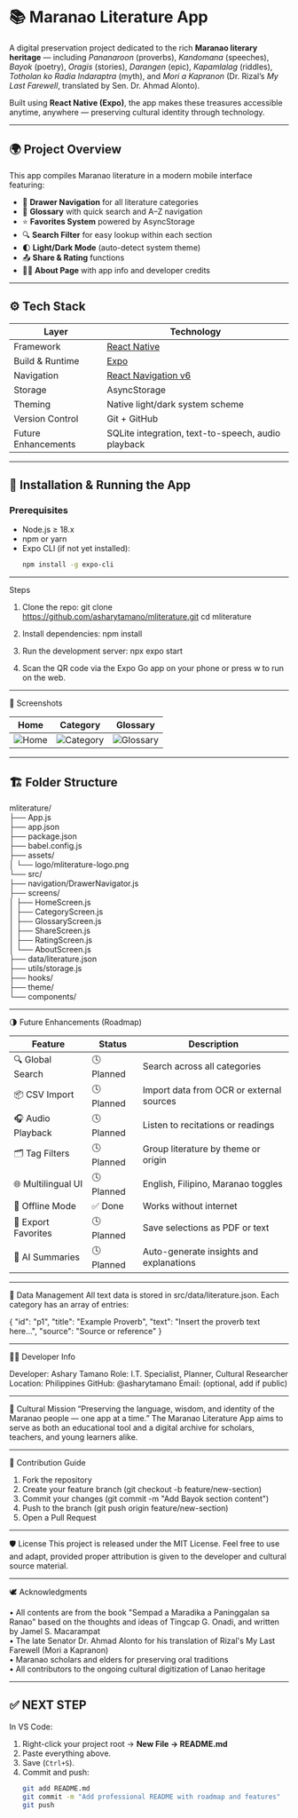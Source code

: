 # 📚 Maranao Literature App

A digital preservation project dedicated to the rich **Maranao literary heritage** — including *Pananaroon* (proverbs), *Kandomana* (speeches), *Bayok* (poetry), *Oragis* (stories), *Darangen* (epic), *Kapamlalag* (riddles), *Totholan ko Radia Indaraptra* (myth), and *Mori a Kapranon* (Dr. Rizal’s *My Last Farewell*, translated by Sen. Dr. Ahmad Alonto).

Built using **React Native (Expo)**, the app makes these treasures accessible anytime, anywhere — preserving cultural identity through technology.

---

## 🌍 **Project Overview**

This app compiles Maranao literature in a modern mobile interface featuring:

- 🧭 **Drawer Navigation** for all literature categories  
- 📖 **Glossary** with quick search and A–Z navigation  
- ⭐ **Favorites System** powered by AsyncStorage  
- 🔍 **Search Filter** for easy lookup within each section  
- 🌓 **Light/Dark Mode** (auto-detect system theme)  
- 📤 **Share & Rating** functions  
- 🧑‍💻 **About Page** with app info and developer credits  

---

## ⚙️ **Tech Stack**

| Layer | Technology |
|-------|-------------|
| Framework | [React Native](https://reactnative.dev/) |
| Build & Runtime | [Expo](https://expo.dev/) |
| Navigation | [React Navigation v6](https://reactnavigation.org/) |
| Storage | AsyncStorage |
| Theming | Native light/dark system scheme |
| Version Control | Git + GitHub |
| Future Enhancements | SQLite integration, text-to-speech, audio playback |

---

## 🚀 **Installation & Running the App**

### Prerequisites
- Node.js ≥ 18.x  
- npm or yarn  
- Expo CLI (if not yet installed):  
  ```bash
  npm install -g expo-cli

---

Steps

1. Clone the repo:
git clone https://github.com/asharytamano/mliterature.git
cd mliterature

2. Install dependencies:
npm install

3. Run the development server:
npx expo start

4. Scan the QR code via the Expo Go app on your phone or press w to run on the web.

---

📱 Screenshots

| Home                             | Category                                 | Glossary                                 |
| -------------------------------- | ---------------------------------------- | ---------------------------------------- |
| ![Home](assets/screens/home.png) | ![Category](assets/screens/category.png) | ![Glossary](assets/screens/glossary.png) |

---

## 🏗️ **Folder Structure**

mliterature/  
├── App.js  
├── app.json  
├── package.json  
├── babel.config.js  
├── assets/  
│ └── logo/mliterature-logo.png  
└── src/  
├── navigation/DrawerNavigator.js  
├── screens/  
│ ├── HomeScreen.js  
│ ├── CategoryScreen.js  
│ ├── GlossaryScreen.js  
│ ├── ShareScreen.js  
│ ├── RatingScreen.js  
│ └── AboutScreen.js  
├── data/literature.json  
├── utils/storage.js  
├── hooks/  
├── theme/  
└── components/  

---

🌗 Future Enhancements (Roadmap)

| Feature             | Status     | Description                              |
| ------------------- | ---------- | ---------------------------------------- |
| 🔍 Global Search    | 🕓 Planned | Search across all categories             |
| 📦 CSV Import       | 🕓 Planned | Import data from OCR or external sources |
| 🎧 Audio Playback   | 🕓 Planned | Listen to recitations or readings        |
| 🗂️ Tag Filters     | 🕓 Planned | Group literature by theme or origin      |
| 🌐 Multilingual UI  | 🕓 Planned | English, Filipino, Maranao toggles       |
| 🕋 Offline Mode     | ✅ Done     | Works without internet                   |
| 📜 Export Favorites | 🕓 Planned | Save selections as PDF or text           |
| 🧠 AI Summaries     | 🕓 Planned | Auto-generate insights and explanations  |

---

💾 Data Management
All text data is stored in src/data/literature.json.
Each category has an array of entries:

{
  "id": "p1",
  "title": "Example Proverb",
  "text": "Insert the proverb text here...",
  "source": "Source or reference"
}

---

🧑‍💻 Developer Info

Developer: Ashary Tamano
Role: I.T. Specialist, Planner, Cultural Researcher
Location: Philippines
GitHub: @asharytamano
Email: (optional, add if public)

---

🕌 Cultural Mission
“Preserving the language, wisdom, and identity of the Maranao people — one app at a time.”
The Maranao Literature App aims to serve as both an educational tool and a digital archive for scholars, teachers, and young learners alike.

---

🧩 Contribution Guide

1. Fork the repository
2. Create your feature branch (git checkout -b feature/new-section)
3. Commit your changes (git commit -m "Add Bayok section content")
4. Push to the branch (git push origin feature/new-section)
5. Open a Pull Request

---

🛡️ License
This project is released under the MIT License.
Feel free to use and adapt, provided proper attribution is given to the developer and cultural source material.

---

🕊️ Acknowledgments

• All contents are from the book "Sempad a Maradika a Paninggalan sa Ranao" based on the thoughts and ideas of Tingcap G. Onadi, and written by Jamel S. Macarampat<br>
• The late Senator Dr. Ahmad Alonto for his translation of Rizal's My Last Farewell (Mori a Kapranon)<br>
• Maranao scholars and elders for preserving oral traditions<br>
• All contributors to the ongoing cultural digitization of Lanao heritage<br>

---

## ✅ NEXT STEP
In VS Code:

1. Right-click your project root → **New File → README.md**  
2. Paste everything above.  
3. Save (`Ctrl+S`).  
4. Commit and push:
   ```bash
   git add README.md
   git commit -m "Add professional README with roadmap and features"
   git push

